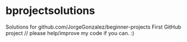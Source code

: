 # bprojectsolutions
Solutions for github.com/JorgeGonzalez/beginner-projects
First GitHub project // please help/improve my code if you can. :)
